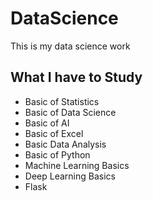 # DataScience
This is my data science work
##  What I have to Study
*  Basic of Statistics
*  Basic of Data Science
*  Basic of AI
*  Basic of Excel
*  Basic Data Analysis
*  Basic of Python
*  Machine Learning Basics
*  Deep Learning Basics
*  Flask
